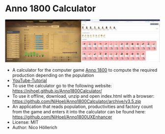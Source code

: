 # Anno 1800 Calculator

[![Tutorial](CalculatorScreenshot.jpg?raw=true "Calculator Screenshot")](https://www.youtube.com/watch?v=fxzYSh-92Ng)

* A calculator for the computer game [Anno 1800](https://www.ubisoft.com/de-de/game/anno-1800/) to compute the required production depending on the population 
* [YouTube-Tutorial](https://www.youtube.com/watch?v=fxzYSh-92Ng)
* To use the calculator go to the following website: https://nihoel.github.io/Anno1800Calculator/
* To use it offline, download, unzip and open index.html with a browser: https://github.com/NiHoel/Anno1800Calculator/archive/v3.5.zip
* An application that reads population, productivities and factory count from the game and enters it into the calculator can be found here: https://github.com/NiHoel/Anno1800UXEnhancer
* License: MIT
* Author: Nico Höllerich
